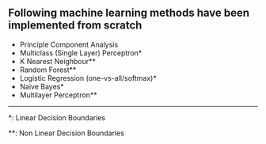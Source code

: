 ## Following machine learning methods have been implemented from scratch

* Principle Component Analysis
* Multiclass (Single Layer) Perceptron*
* K Nearest Neighbour**
* Random Forest**
* Logistic Regression (one-vs-all/softmax)*
* Naive Bayes*
* Multilayer Perceptron**
--------------------------------
*: Linear Decision Boundaries

**: Non Linear Decision Boundaries
